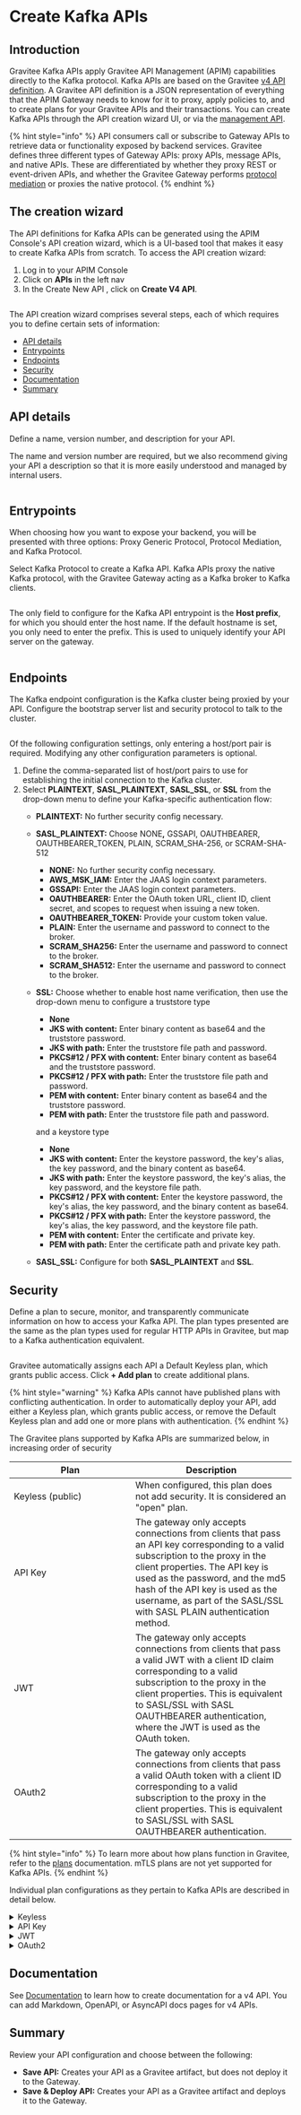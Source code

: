 # Create Kafka APIs

## Introduction

Gravitee Kafka APIs apply Gravitee API Management (APIM) capabilities directly to the Kafka protocol. Kafka APIs are based on the Gravitee [v4 API definition](../create-apis/overview.md#gravitee-v4-apis). A Gravitee API definition is a JSON representation of everything that the APIM Gateway needs to know for it to proxy, apply policies to, and to create plans for your Gravitee APIs and their transactions. You can create Kafka APIs through the API creation wizard UI, or via the [management API](https://app.gitbook.com/o/8qli0UVuPJ39JJdq9ebZ/s/ySqSVpDHfKA0fNml1fVO/).

{% hint style="info" %}
API consumers call or subscribe to Gateway APIs to retrieve data or functionality exposed by backend services. Gravitee defines three different types of Gateway APIs: proxy APIs, message APIs, and native APIs. These are differentiated by whether they proxy REST or event-driven APIs, and whether the Gravitee Gateway performs [protocol mediation](../create-apis/overview.md#protocol-mediation) or proxies the native protocol.
{% endhint %}

## The creation wizard

The API definitions for Kafka APIs can be generated using the APIM Console's API creation wizard, which is a UI-based tool that makes it easy to create Kafka APIs from scratch. To access the API creation wizard:

1. Log in to your APIM Console
2. Click on **APIs** in the left nav
3. In the Create New API , click on **Create V4 API**.

<figure><img src="../.gitbook/assets/image (138).png" alt=""><figcaption></figcaption></figure>

The API creation wizard comprises several steps, each of which requires you to define certain sets of information:

* [API details](create-kafka-apis.md#step-1-api-details)
* [Entrypoints](create-kafka-apis.md#step-2-entrypoints)
* [Endpoints](create-kafka-apis.md#step-3-endpoints)
* [Security](create-kafka-apis.md#step-4-security)
* [Documentation](create-kafka-apis.md#step-5-documentation)
* [Summary](create-kafka-apis.md#step-6-summary)

## API details

Define a name, version number, and description for your API.&#x20;

The name and version number are required, but we also recommend giving your API a description so that it is more easily understood and managed by internal users.

<figure><img src="../.gitbook/assets/v4 wizard_step 1.png" alt=""><figcaption></figcaption></figure>

## Entrypoints

When choosing how you want to expose your backend, you will be presented with three options: Proxy Generic Protocol, Protocol Mediation, and Kafka Protocol.&#x20;

Select Kafka Protocol to create a Kafka API. Kafka APIs proxy the native Kafka protocol, with the Gravitee Gateway acting as a Kafka broker to Kafka clients.&#x20;

<figure><img src="../.gitbook/assets/A1.png" alt=""><figcaption></figcaption></figure>

The only field to configure for the Kafka API entrypoint is the **Host prefix**, for which you should enter the host name. If the default hostname is set, you only need to enter the prefix. This is used to uniquely identify your API server on the gateway.

<figure><img src="../.gitbook/assets/A2.png" alt=""><figcaption></figcaption></figure>

## Endpoints

The Kafka endpoint configuration is the Kafka cluster being proxied by your API. Configure the bootstrap server list and security protocol to talk to the cluster.

<figure><img src="../.gitbook/assets/A3.png" alt=""><figcaption></figcaption></figure>

Of the following configuration settings, only entering a host/port pair is required. Modifying any other configuration parameters is optional.

1. Define the comma-separated list of host/port pairs to use for establishing the initial connection to the Kafka cluster.
2. Select **PLAINTEXT**, **SASL\_PLAINTEXT**, **SASL\_SSL**, or **SSL** from the drop-down menu to define your Kafka-specific authentication flow:
   * **PLAINTEXT:** No further security config necessary.
   * **SASL\_PLAINTEXT:** Choose NON&#x45;**,** GSSAPI, OAUTHBEARER, OAUTHBEARER\_TOKEN, PLAIN, SCRAM\_SHA-256, or SCRAM-SHA-512
     * **NONE:** No further security config necessary.
     * **AWS\_MSK\_IAM:** Enter the JAAS login context parameters.&#x20;
     * **GSSAPI:** Enter the JAAS login context parameters.&#x20;
     * **OAUTHBEARER:** Enter the OAuth token URL, client ID, client secret, and scopes to request when issuing a new token.
     * **OAUTHBEARER\_TOKEN:** Provide your custom token value.
     * **PLAIN:** Enter the username and password to connect to the broker.
     * **SCRAM\_SHA256:** Enter the username and password to connect to the broker.
     * **SCRAM\_SHA512:** Enter the username and password to connect to the broker.
   *   **SSL:** Choose whether to enable host name verification, then use the drop-down menu to configure a truststore type

       * **None**
       * **JKS with content:** Enter binary content as base64 and the truststore password.
       * **JKS with path:** Enter the truststore file path and password.
       * **PKCS#12 / PFX with content:** Enter binary content as base64 and the truststore password.
       * **PKCS#12 / PFX with path:** Enter the truststore file path and password.
       * **PEM with content:** Enter binary content as base64 and the truststore password.
       * **PEM with path:** Enter the truststore file path and password.

       and a keystore type

       * **None**
       * **JKS with content:** Enter the keystore password, the key's alias, the key password, and the binary content as base64.
       * **JKS with path:** Enter the keystore password, the key's alias, the key password, and the keystore file path.
       * **PKCS#12 / PFX with content:** Enter the keystore password, the key's alias, the key password, and the binary content as base64.
       * **PKCS#12 / PFX with path:** Enter the keystore password, the key's alias, the key password, and the keystore file path.
       * **PEM with content:** Enter the certificate and private key.
       * **PEM with path:** Enter the certificate path and private key path.
   * **SASL\_SSL:** Configure for both **SASL\_PLAINTEXT** and **SSL**.

## Security

Define a plan to secure, monitor, and transparently communicate information on how to access your Kafka API. The plan types presented are the same as the plan types used for regular HTTP APIs in Gravitee, but map to a Kafka authentication equivalent.

<figure><img src="../.gitbook/assets/A4.png" alt=""><figcaption></figcaption></figure>

Gravitee automatically assigns each API a Default Keyless plan, which grants public access. Click **+ Add plan** to create additional plans.&#x20;

{% hint style="warning" %}
Kafka APIs cannot have published plans with conflicting authentication. In order to automatically deploy your API, add either a Keyless plan, which grants public access, or remove the Default Keyless plan and add one or more plans with authentication.
{% endhint %}

The Gravitee plans supported by Kafka APIs are summarized below, in increasing order of security

<table><thead><tr><th width="201">Plan</th><th>Description</th></tr></thead><tbody><tr><td>Keyless (public)</td><td>When configured, this plan does not add security. It is considered an "open" plan.</td></tr><tr><td>API Key</td><td>The gateway only accepts connections from clients that pass an API key corresponding to a valid subscription to the proxy in the client properties. The API key is used as the password, and the md5 hash of the API key is used as the username, as part of the SASL/SSL with SASL PLAIN authentication method.</td></tr><tr><td>JWT</td><td>The gateway only accepts connections from clients that pass a valid JWT with a client ID claim corresponding to a valid subscription to the proxy in the client properties. This is equivalent to SASL/SSL with SASL OAUTHBEARER authentication, where the JWT is used as the OAuth token.</td></tr><tr><td>OAuth2</td><td>The gateway only accepts connections from clients that pass a valid OAuth token with a client ID corresponding to a valid subscription to the proxy in the client properties. This is equivalent to SASL/SSL with SASL OAUTHBEARER authentication.</td></tr></tbody></table>

{% hint style="info" %}
To learn more about how plans function in Gravitee, refer to the [plans](../expose-apis/plans/) documentation. mTLS plans are not yet supported for Kafka APIs.
{% endhint %}

Individual plan configurations as they pertain to Kafka APIs are described in detail below.

<details>

<summary>Keyless</summary>

Select **Keyless (public)** from the **+ Add plan** drop-down menu, then define general details and restrictions.

### General

You must enter a value in the **Name** field. Modifying the other configuration parameters is optional.

1. **Name**
2. **Description**
3. **Characteristics**
4. **Access control:** Select any Groups within APIM that you do not want to have access to this API.

</details>

<details>

<summary>API Key</summary>

Select **API Key** from the **+ Add plan** drop-down menu, then define general details, configuration settings, and restrictions.

### General

You must enter a value in the **Name** field. Modifying the other configuration parameters is optional.

1. **Name**
2. **Description**
3. **Characteristics**
4. **Subscriptions:** Choose whether to auto-validate subscriptions, require a message from a consumer during subscription, and/or present a message to the consumer upon subscription.
5. **Access control:** Select any Groups within APIM that you do not want to have access to this API.

### Configuration

* (Optional) Choose whether to propagate your API key to upstream APIs.
* (Optional) Use the [Gravitee Expression Language](../getting-started/gravitee-expression-language.md) to define additional selection rules. If you are managing multiple plans that share the same type, this will help the plan selection process.&#x20;

</details>

<details>

<summary>JWT</summary>

Select **JWT** from the **+ Add plan** drop-down menu, then define general details, configuration settings, and restrictions.

### General

You must enter a value in the **Name** field. Modifying the other configuration parameters is optional.

1. **Name**
2. **Description**
3. **Characteristics**
4. **Subscriptions:** Choose whether to auto-validate subscriptions, require a message from a consumer during subscription, and/or present a message to the consumer upon subscription.
5. **Access control:** Select any Groups within APIM that you do not want to have access to this API.

### Configuration

Only the **Signature** and **JWKS resolver** selections are required. Modifying the other configuration parameters is optional.

1. Choose a **Signature** to define how your JWT token must be signed. The options are:
   * RSA\_RS256
   * RSA\_RS384
   * RSA\_RS512
   * HMAC\_HS512
   * HMAC\_HS384
   * HMAC\_HS384
2. Define your **JWKS resolver**. This defines how your JSON Web Key Set is retrieved. The options are:
   * GIVEN\_KEY
   * GATEWAY\_KEYS
   * JWKS\_URL
3. Define your Resolver parameter. This field supports the [Gravitee Expression Language](../getting-started/gravitee-expression-language.md).
4. If your resolver is **JWKS\_URL**, set the **JWKS URL connect timeout**.
5. If your resolver is **JWKS\_URL**, set the **JWKS URL request timeout**.
6. Choose whether to use a system proxy.
7. Choose whether to extract JWT claims.
8. Choose whether to propagate authorization headers.
9. Define the user claim where users can be extracted.
10. Define the client Id claim where the client can be extracted.
11. Choose whether to ignore CNF validation if the token doesn't contain any CNF information.
12. Choose whether to validate the certificate thumbprint extracted from the access\_token with the one provided by the client.
13. Choose whether to extract the client certificate from the request header.
14. If the client certificate is extracted from the request header, enter the name of the header under which to find the client certificate.
15. Choose whether to validate the token type extracted from the access\_token with the one provided by the client.
16. Choose whether to ignore token type validation if the token doesn't contain any token type information.
17. Enter a list of expected token types. JWT is included by default.
18. Choose whether to ignore the case of the token type when comparing the expected values.
19. Use the Gravitee Expression Language to define additional selection rules. If you are managing multiple plans that share the same type, this will help the plan selection process.

</details>

<details>

<summary>OAuth2</summary>

Select **OAuth2** from the **+ Add plan** drop-down menu, then define general details, configuration settings, and restrictions.

### General

You must enter a value in the **Name** field. Modifying the other configuration parameters is optional.

1. **Name**
2. **Description**
3. **Characteristics**
4. **Subscriptions:** Choose whether to auto-validate subscriptions, require a message from a consumer during subscription, and/or present a message to the consumer upon subscription.
5. **Access control:** Select any Groups within APIM that you do not want to have access to this API.

### Configuration

Only the **OAuth2 resource** and **Cache resource** fields are required. Modifying the other configuration parameters is optional.

1. Define your OAuth2 resource in the **OAuth2 resource** field. This is the resource that you'll use to validate the token.
2. Define your cache resource in the **Cache resource** field. This is the cache resource that you will use to store the tokens.
3. Choose whether to push the token endpoint payload into the oauth.payload context attribute.
4. Choose whether to instruct your authentication method to check required scopes in order to access the resource. If you choose to check scopes, you must define your list of required scopes using the **Required scopes** module.
5. Choose whether strict mode is enabled or disabled. If you choose **Strict**, scopes will be checked against the exact list you provided in the **Required scopes** section.
6. Choose whether to permit authorization headers to target endpoints.&#x20;
7. Use the [Gravitee Expression Language](../getting-started/gravitee-expression-language.md) to define additional selection rules. If you are managing multiple plans that share the same type, this will help the plan selection process.

</details>

## Documentation

See [Documentation](../configure-v4-apis/documentation.md) to learn how to create documentation for a v4 API. You can add Markdown, OpenAPI, or AsyncAPI docs pages for v4 APIs.

## Summary

Review your API configuration and choose between the following:

* **Save API:** Creates your API as a Gravitee artifact, but does not deploy it to the Gateway.&#x20;
* **Save & Deploy API:** Creates your API as a Gravitee artifact and deploys it to the Gateway.

